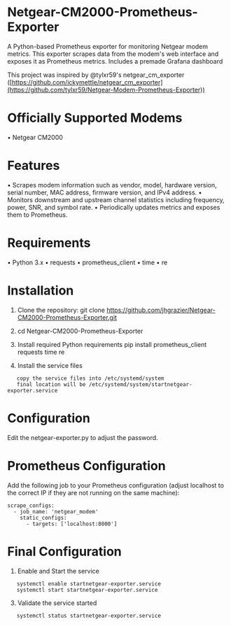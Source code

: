 # Netgear-CM2000-Prometheus-Exporter
A Python-based Prometheus exporter for monitoring Netgear modem metrics. This exporter scrapes data from the modem's web interface and exposes it as Prometheus metrics. Includes a premade Grafana dashboard

This project was inspired by @tylxr59's netgear_cm_exporter ([https://github.com/ickymettle/netgear_cm_exporter](https://github.com/tylxr59/Netgear-Modem-Prometheus-Exporter))

# Officially Supported Modems
 • Netgear CM2000

# Features
 • Scrapes modem information such as vendor, model, hardware version, serial number, MAC address, firmware version, and IPv4 address.
 • Monitors downstream and upstream channel statistics including frequency, power, SNR, and symbol rate.
 • Periodically updates metrics and exposes them to Prometheus.

# Requirements
 • Python 3.x
 • requests
 • prometheus_client
 • time
 • re

# Installation
1. Clone the repository: 
   git clone https://github.com/jhgrazier/Netgear-CM2000-Prometheus-Exporter.git

2. cd Netgear-CM2000-Prometheus-Exporter

3. Install required Python requirements
   pip install prometheus_client requests time re

4. Install the service files
```   
   copy the service files into /etc/systemd/system
   final location will be /etc/systemd/system/startnetgear-exporter.service
```

# Configuration
Edit the netgear-exporter.py to adjust the password.

# Prometheus Configuration
Add the following job to your Prometheus configuration (adjust localhost to the correct IP if they are not running on the same machine):

```
scrape_configs:
  - job_name: 'netgear_modem'
    static_configs:
      - targets: ['localhost:8000']
```

# Final Configuration

1. Enable and Start the service
```
   systemctl enable startnetgear-exporter.service
   systemctl start startnetgear-exporter.service
```

3. Validate the service started
```
   systemctl status startnetgear-exporter.service
```
